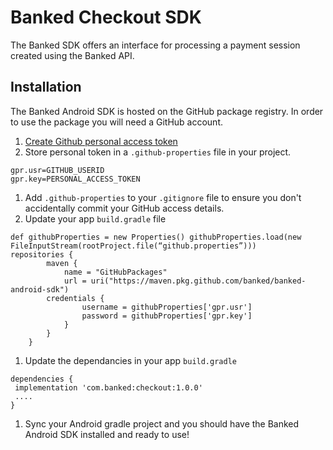 # Banked Checkout SDK

The Banked SDK offers an interface for processing a payment session created using the Banked API.

## Installation

The Banked Android SDK is hosted on the GitHub package registry. In order to use the package you will need a GitHub account.

1) [Create Github personal access token](https://help.github.com/en/github/authenticating-to-github/creating-a-personal-access-token-for-the-command-line)
1) Store personal token in a `.github-properties` file in your project. 
```
gpr.usr=GITHUB_USERID
gpr.key=PERSONAL_ACCESS_TOKEN
```
1) Add `.github-properties` to your `.gitignore` file to ensure you don't accidentally commit your GitHub access details.
1) Update your app `build.gradle` file 
```
def githubProperties = new Properties() githubProperties.load(new FileInputStream(rootProject.file(“github.properties”)))
repositories {
        maven {
            name = "GitHubPackages"
            url = uri("https://maven.pkg.github.com/banked/banked-android-sdk")
        credentials {
                username = githubProperties['gpr.usr']
                password = githubProperties['gpr.key']
            }
        }
    }
```
1) Update the dependancies in your app `build.gradle`
```
dependencies {
 implementation 'com.banked:checkout:1.0.0'
 ....
}
```
1) Sync your Android gradle project and you should have the Banked Android SDK installed and ready to use!
